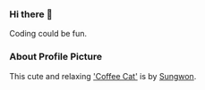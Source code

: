 ### Hi there 👋

Coding could be fun.

### About Profile Picture
This cute and relaxing ['Coffee Cat'](https://www.facebook.com/sungwon.illust/photos/a.199644236840599/1003628149775533/?type=3&eid=ARBuqgMEfSq387rnsfz41Smbc7f0NTHQ9GmEDdFZORwrIA7xkXFeoU3SMh3dWqUyOoLUTx2tG2IlCm6V&__xts__[0]=68.ARA_rvSujEeAhSj7Ctn2HZOPepPOg_GvdCtjm9cacX8A5Re5dwGUKy-N7Lpv_c3lj8QwA19CWaHka2iDbC3wcQuZzugkM_i_rX4qQEjVyewYNWwNo55pXAoF_uazARpAe7EXmaMPuTD1pf0jztxDdxok-YXAikKiIh-cMJiIl0YpuEdRtE_BXOMtIemCsFLUskCzxrY1trdixGtSnQKrcxHkbzMHCy99wiX1zBL8QBpDAL2olX6EdQV24oGqDy76Ky_C71qiPGLn-RTcxk4y8uUXRkoXYckLs-WVWRJtfo3eox96aS9xcg) is by [Sungwon](https://www.facebook.com/sungwon.illust/).

<!--
**jiyolla/jiyolla** is a ✨ _special_ ✨ repository because its `README.md` (this file) appears on your GitHub profile.

Here are some ideas to get you started:

- 🔭 I’m currently working on ...
- 🌱 I’m currently learning ...
- 👯 I’m looking to collaborate on ...
- 🤔 I’m looking for help with ...
- 💬 Ask me about ...
- 📫 How to reach me: ...
- 😄 Pronouns: ...
- ⚡ Fun fact: ...
-->
